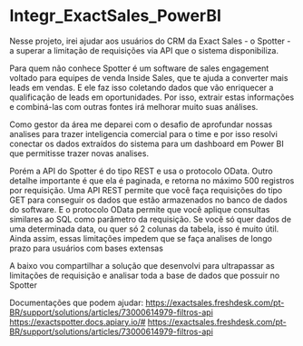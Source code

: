 # Integr_ExactSales_PowerBI
Nesse projeto, irei ajudar aos usuários do CRM da Exact Sales - o Spotter - a superar a limitação de requisições via API que o sistema disponibiliza.

Para quem não conhece Spotter  é um software de sales engagement voltado para equipes de venda Inside Sales, que te ajuda a converter mais leads em vendas. E ele faz isso coletando dados que vão enriquecer a qualificação de leads em oportunidades. Por isso, extrair estas informações e combiná-las com outras fontes irá melhorar muito suas análises.

Como gestor da área me deparei com o desafio de aprofundar nossas analises para trazer inteligencia comercial para o time e por isso resolvi conectar os dados extraídos do sistema para um dashboard em Power BI que permitisse trazer novas analises.

Porém a API do Spotter é do tipo REST e usa o protocolo OData. Outro detalhe importante é que ela é paginada, e retorna no máximo 500 registros por requisição. Uma API REST permite que você faça requisições do tipo GET para conseguir os dados que estão armazenados no banco de dados do software. E o protocolo OData permite que você aplique consultas similares ao SQL como parâmetro da requisição. Se você só quer dados de uma determinada data, ou quer só 2 colunas da tabela, isso é muito útil. Ainda assim, essas limitações impedem que se faça analises de longo prazo para usuários com bases extensas

A baixo vou compartilhar a solução que desenvolvi para ultrapassar as limitações de requisição e analisar toda a base de dados que possuir no Spotter

Documentações que podem ajudar:
https://exactsales.freshdesk.com/pt-BR/support/solutions/articles/73000614979-filtros-api
https://exactspotter.docs.apiary.io/#
https://exactsales.freshdesk.com/pt-BR/support/solutions/articles/73000614979-filtros-api
